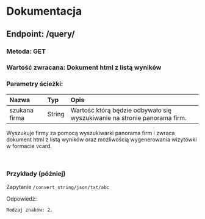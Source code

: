 # Dokumentacja
## Endpoint: /query/<szukana firma>
### <b>Metoda: GET</b>
### <b>Wartość zwracana: Dokument html z listą wyników</b>
### <b>Parametry ścieżki:</b>
| Nazwa | Typ | Opis |
|:---|:---|:---|
| szukana firma | String | Wartość którą będzie odbywało się wyszukiwanie na stronie panorama firm. |

Wyszukuje firmy za pomocą wyszukiwarki panorama firm i zwraca dokument html z listą wyników oraz możliwością wygenerowania wizytówki w formacie vcard.

&nbsp;

### Przykłady (później)

Zapytanie `/convert_string/json/txt/abc`

Odpowiedź: 
```
Rodzaj znaków: 2.
```